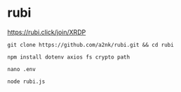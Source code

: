 # rubi
https://rubi.click/join/XRDP

``
git clone https://github.com/a2nk/rubi.git && cd rubi
``

``
npm install dotenv axios fs crypto path
``

``
nano .env
``

``
node rubi.js
``
